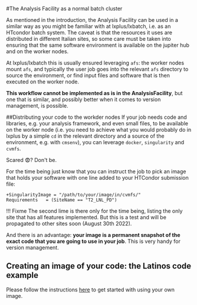 <!--
 Copyright 2021 dciangot
 
 Licensed under the Apache License, Version 2.0 (the "License");
 you may not use this file except in compliance with the License.
 You may obtain a copy of the License at
 
     http://www.apache.org/licenses/LICENSE-2.0
 
 Unless required by applicable law or agreed to in writing, software
 distributed under the License is distributed on an "AS IS" BASIS,
 WITHOUT WARRANTIES OR CONDITIONS OF ANY KIND, either express or implied.
 See the License for the specific language governing permissions and
 limitations under the License.
-->
#The Analysis Facility as a normal batch cluster

As mentioned in the introduction, the Analysis Facility can be used in a similar way as you might be familiar with at lxplus/lxbatch, i.e. as an HTcondor batch system.
The caveat is that the resources it uses are distributed in different Italian sites, so some care must be taken into ensuring that the same software environment is available on the jupiter hub and on the worker nodes.

At lxplus/lxbatch this is usually ensured leveraging ```afs```: the worker nodes mount ```afs```, and typically the user job goes into the relevant ```afs``` directory to source the environment, or find input files and software that is then executed on the worker node.

**This workflow cannot be implemented as is in the AnalysisFacility**, but one that is similar, and possibly better when it comes to version management, is possible.

##Distributing your code to the workder nodes
If your job needs code and libraries, e.g. your analysis framework, and even small files, to be available on the worker node (i.e. you need to achieve what you would probably do in lxplus by a simple ```cd``` in the relevant directory and a source of the environment, e.g. with ```cmsenv```), you can leverage ```docker```, ```singularity``` and ```cvmfs```. 

Scared :fearful:? Don't be. 

For the time being just know that you can instruct the job to pick an image that holds your software with one line added to your HTCondor submission file:

```
+SingularityImage = "/path/to/your/image/in/cvmfs/"
Requirements   = (SiteName == "T2_LNL_PD")
```

!!! Fixme
     The second lime is there only for the time being, listing the only site that has all features implemented. But this is a test and will be propagated to other sites soon (August 30th 2022).

And there is an advantage: **your image is a permanent snapshot of the exact code that you are going to use in your job**. This is very handy for version management.

## Creating an image of your code: the Latinos code example

Please follow the instructions [here](../user_defined_image.md) to get started with using your own image.

